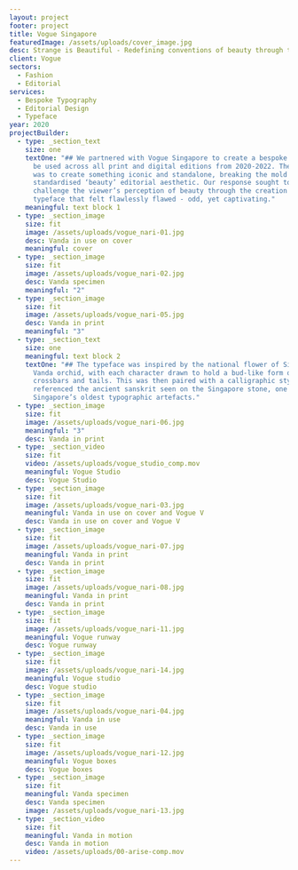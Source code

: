 ```yaml
---
layout: project
footer: project
title: Vogue Singapore
featuredImage: /assets/uploads/cover_image.jpg
desc: Strange is Beautiful - Redefining conventions of beauty through type
client: Vogue
sectors:
  - Fashion
  - Editorial
services:
  - Bespoke Typography
  - Editorial Design
  - Typeface
year: 2020
projectBuilder:
  - type: _section_text
    size: one
    textOne: "## We partnered with Vogue Singapore to create a bespoke typeface to
      be used across all print and digital editions from 2020-2022. The brief
      was to create something iconic and standalone, breaking the mold of a
      standardised ‘beauty’ editorial aesthetic. Our response sought to
      challenge the viewer’s perception of beauty through the creation of a
      typeface that felt flawlessly flawed - odd, yet captivating."
    meaningful: text block 1
  - type: _section_image
    size: fit
    image: /assets/uploads/vogue_nari-01.jpg
    desc: Vanda in use on cover
    meaningful: cover
  - type: _section_image
    size: fit
    image: /assets/uploads/vogue_nari-02.jpg
    desc: Vanda specimen
    meaningful: "2"
  - type: _section_image
    size: fit
    image: /assets/uploads/vogue_nari-05.jpg
    desc: Vanda in print
    meaningful: "3"
  - type: _section_text
    size: one
    meaningful: text block 2
    textOne: "## The typeface was inspired by the national flower of Singapore, the
      Vanda orchid, with each character drawn to hold a bud-like form on its
      crossbars and tails. This was then paired with a calligraphic style that
      referenced the ancient sanskrit seen on the Singapore stone, one of
      Singapore’s oldest typographic artefacts."
  - type: _section_image
    size: fit
    image: /assets/uploads/vogue_nari-06.jpg
    meaningful: "3"
    desc: Vanda in print
  - type: _section_video
    size: fit
    video: /assets/uploads/vogue_studio_comp.mov
    meaningful: Vogue Studio
    desc: Vogue Studio
  - type: _section_image
    size: fit
    image: /assets/uploads/vogue_nari-03.jpg
    meaningful: Vanda in use on cover and Vogue V
    desc: Vanda in use on cover and Vogue V
  - type: _section_image
    size: fit
    image: /assets/uploads/vogue_nari-07.jpg
    meaningful: Vanda in print
    desc: Vanda in print
  - type: _section_image
    size: fit
    image: /assets/uploads/vogue_nari-08.jpg
    meaningful: Vanda in print
    desc: Vanda in print
  - type: _section_image
    size: fit
    image: /assets/uploads/vogue_nari-11.jpg
    meaningful: Vogue runway
    desc: Vogue runway
  - type: _section_image
    size: fit
    image: /assets/uploads/vogue_nari-14.jpg
    meaningful: Vogue studio
    desc: Vogue studio
  - type: _section_image
    size: fit
    image: /assets/uploads/vogue_nari-04.jpg
    meaningful: Vanda in use
    desc: Vanda in use
  - type: _section_image
    size: fit
    image: /assets/uploads/vogue_nari-12.jpg
    meaningful: Vogue boxes
    desc: Vogue boxes
  - type: _section_image
    size: fit
    meaningful: Vanda specimen
    desc: Vanda specimen
    image: /assets/uploads/vogue_nari-13.jpg
  - type: _section_video
    size: fit
    meaningful: Vanda in motion
    desc: Vanda in motion
    video: /assets/uploads/00-arise-comp.mov
---
```


